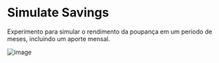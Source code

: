 # Simulate Savings

Experimento para simular o rendimento da poupança em um período de meses, incluindo um aporte mensal.

![image](https://raw.githubusercontent.com/djalmaaraujo/react-simulate-savings/gh-pages/screenshot.png)

